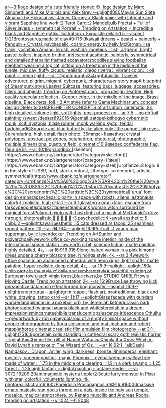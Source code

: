 [ar—3:1](https://www.ebank.nz/aiartgenerator?category=ar%E2%80%943%3A1)[logo design of a cute friendly stoned 😊, logo design by Marc Simonetti and Mike Mignola and Alex Grey --uplight](https://www.ebank.nz/aiartgenerator?category=logo%20design%20of%20a%20cute%20friendly%20stoned%20%F0%9F%98%8A%2C%20logo%20design%20by%20Marc%20Simonetti%20and%20Mike%20Mignola%20and%20Alex%20Grey%20--uplight)[1080](https://www.ebank.nz/aiartgenerator?category=1080)[Mayan Sun Slate Almanac  by Hokusai and James Gurney + Black paper with intricate and vibrant Sapphire line work::2 Tarot Card::2 Mandelbulb Fractal + Full of Silver layers + symmetrical Portrait + Trending on Artstation + Incredible black and Sapphire gothic illustration + Exquisite detail::1.5 --aspect 9:21](https://www.ebank.nz/aiartgenerator?category=Mayan%20Sun%20Slate%20Almanac%20%20by%20Hokusai%20and%20James%20Gurney%20%2B%20Black%20paper%20with%20intricate%20and%20vibrant%20Sapphire%20line%20work%3A%3A2%20Tarot%20Card%3A%3A2%20Mandelbulb%20Fractal%20%2B%20Full%20of%20Silver%20layers%20%2B%20symmetrical%20Portrait%20%2B%20Trending%20on%20Artstation%20%2B%20Incredible%20black%20and%20Sapphire%20gothic%20illustration%20%2B%20Exquisite%20detail%3A%3A1.5%20--aspect%209%3A21)[Brontosaurus,made of clay](https://www.ebank.nz/aiartgenerator?category=Brontosaurus%2Cmade%20of%20clay)[49:7](https://www.ebank.nz/aiartgenerator?category=49%3A7)[16:9](https://www.ebank.nz/aiartgenerator?category=16%3A9)[kawaii dreams + pastel + painterly + Penguin + Crystal, psychedelic, cosmic energy by Kelly McKernan, lisa frank, yoshitaka Amano, hiroshi yoshida, moebius, loish, artgerm, bright pastel colors, inspired by dnd, iridescent aesthetic, painterly, symmetrical and detailed](https://www.ebank.nz/aiartgenerator?category=kawaii%20dreams%20%2B%20pastel%20%2B%20painterly%20%2B%20Penguin%20%2B%20Crystal%2C%20psychedelic%2C%20cosmic%20energy%20by%20Kelly%20McKernan%2C%20lisa%20frank%2C%20yoshitaka%20Amano%2C%20hiroshi%20yoshida%2C%20moebius%2C%20loish%2C%20artgerm%2C%20bright%20pastel%20colors%2C%20inspired%20by%20dnd%2C%20iridescent%20aesthetic%2C%20painterly%2C%20symmetrical%20and%20detailed)[that](https://www.ebank.nz/aiartgenerator?category=that)[ballet themed excavator](https://www.ebank.nz/aiartgenerator?category=ballet%20themed%20excavator)[crocodiles playing football](https://www.ebank.nz/aiartgenerator?category=crocodiles%20playing%20football)[an elephant wearing a top hat, sitting on a treestump in the middle of the jungle, mid day, fluffy clouds, realistic, diego riverra :: vibrant color:: :: oil paint :: ::neon ligjht:: --ar 1:1](https://www.ebank.nz/aiartgenerator?category=an%20elephant%20wearing%20a%20top%20hat%2C%20sitting%20on%20a%20treestump%20in%20the%20middle%20of%20the%20jungle%2C%20mid%20day%2C%20fluffy%20clouds%2C%20realistic%2C%20diego%20riverra%20%3A%3A%20vibrant%20color%3A%3A%20%3A%3A%20oil%20paint%20%3A%3A%20%3A%3Aneon%20ligjht%3A%3A%20--ar%201%3A1)[photography](https://www.ebank.nz/aiartgenerator?category=photography)[3:4](https://www.ebank.nz/aiartgenerator?category=3%3A4)[rpg](https://www.ebank.nz/aiartgenerator?category=rpg)[futuristic, traveler, adventurer, pilgrim, migrant, cyberpunk, character](https://www.ebank.nz/aiartgenerator?category=futuristic%2C%20traveler%2C%20adventurer%2C%20pilgrim%2C%20migrant%2C%20cyberpunk%2C%20character)[user story map](https://www.ebank.nz/aiartgenerator?category=user%20story%20map)[A blueprint of Steampunk style Leather Suitcase,  featuring bags, luggage, accessories, fillers and objects,  trending on Pinterest.com  , prop design, leather, High quality specular reflection , Copper  edge, in the middle of the image, Brass pipeline,  Black metal foil,  ::3  Art style refer to Game Machinarium.  concept design, Refer to SHAPESHIFTER CONCEPTS  of artstation, cinematic,  8k, high detailed,  volume light,  soft lights,  post processing    --ar 7:5   --no dof](https://www.ebank.nz/aiartgenerator?category=A%20blueprint%20of%20Steampunk%20style%20Leather%20Suitcase%2C%20%20featuring%20bags%2C%20luggage%2C%20accessories%2C%20fillers%20and%20objects%2C%20%20trending%20on%20Pinterest.com%20%20%2C%20prop%20design%2C%20leather%2C%20High%20quality%20specular%20reflection%20%2C%20Copper%20%20edge%2C%20in%20the%20middle%20of%20the%20image%2C%20Brass%20pipeline%2C%20%20Black%20metal%20foil%2C%20%20%3A%3A3%20%20Art%20style%20refer%20to%20Game%20Machinarium.%20%20concept%20design%2C%20Refer%20to%20SHAPESHIFTER%20CONCEPTS%20%20of%20artstation%2C%20cinematic%2C%20%208k%2C%20high%20detailed%2C%20%20volume%20light%2C%20%20soft%20lights%2C%20%20post%20processing%20%20%20%20--ar%207%3A5%20%20%20--no%20dof)[/oil painting /sweet /dessert](https://www.ebank.nz/aiartgenerator?category=/oil%20painting%20/sweet%20/dessert)[1920](https://www.ebank.nz/aiartgenerator?category=1920)[16:9](https://www.ebank.nz/aiartgenerator?category=16%3A9)[@email_zatopek](https://www.ebank.nz/aiartgenerator?category=%40email_zatopek)[kaihogyo cybernetic monk, scifi dystopia, blade runner, monk walking kyoto, tendai buddhism](https://www.ebank.nz/aiartgenerator?category=kaihogyo%20cybernetic%20monk%2C%20scifi%20dystopia%2C%20blade%20runner%2C%20monk%20walking%20kyoto%2C%20tendai%20buddhism)[16:8](https://www.ebank.nz/aiartgenerator?category=16%3A8)[purple and blue butterfly like alien cute little puppet, big eyes, 8k rendering, high detail, flash photo, 35mm](https://www.ebank.nz/aiartgenerator?category=purple%20and%20blue%20butterfly%20like%20alien%20cute%20little%20puppet%2C%20big%20eyes%2C%208k%20rendering%2C%20high%20detail%2C%20flash%20photo%2C%2035mm)[sci-fi](https://www.ebank.nz/aiartgenerator?category=sci-fi)[amethyst crystal polytopes, abstract polytopes, octahedron, photo real, photographic, multiple dimensions, quantum field, cinematic](https://www.ebank.nz/aiartgenerator?category=amethyst%20crystal%20polytopes%2C%20abstract%20polytopes%2C%20octahedron%2C%20photo%20real%2C%20photographic%2C%20multiple%20dimensions%2C%20quantum%20field%2C%20cinematic)[16:9](https://www.ebank.nz/aiartgenerator?category=16%3A9)[quebec confederate flag. fleur de lis. --ar 10:19](https://www.ebank.nz/aiartgenerator?category=quebec%20confederate%20flag.%20fleur%20de%20lis.%20--ar%2010%3A19)[ground](https://www.ebank.nz/aiartgenerator?category=ground)[box.](https://www.ebank.nz/aiartgenerator?category=box.)[skeleton](https://www.ebank.nz/aiartgenerator?category=skeleton)[](https://www.ebank.nz/aiartgenerator?category=)[steel](https://www.ebank.nz/aiartgenerator?category=steel)[Urpflanze::8 logo::9 in the style of USSR, bold, stark contrast, lithotype, screenprint, artistic, symmetrical](https://www.ebank.nz/aiartgenerator?category=Urpflanze%3A%3A8%20logo%3A%3A9%20in%20the%20style%20of%20USSR%2C%20bold%2C%20stark%20contrast%2C%20lithotype%2C%20screenprint%2C%20artistic%2C%20symmetrical)['urua' font design embera](https://www.ebank.nz/aiartgenerator?category=%27urua%27%20font%20design%20embera)[psychedelic party in space with robots, aliens, astronauts, colorful, realistic, high detail —ar 3:1](https://www.ebank.nz/aiartgenerator?category=psychedelic%20party%20in%20space%20with%20robots%2C%20aliens%2C%20astronauts%2C%20colorful%2C%20realistic%2C%20high%20detail%20%E2%80%94ar%203%3A1)[glass](https://www.ebank.nz/aiartgenerator?category=glass)[terra group labs, escape from tarkov](https://www.ebank.nz/aiartgenerator?category=terra%20group%20labs%2C%20escape%20from%20tarkov)[people](https://www.ebank.nz/aiartgenerator?category=people)[text](https://www.ebank.nz/aiartgenerator?category=text)[dark](https://www.ebank.nz/aiartgenerator?category=dark)[2:1](https://www.ebank.nz/aiartgenerator?category=2%3A1)[queen](https://www.ebank.nz/aiartgenerator?category=queen)[steampunk woman witch surround by magical forest](https://www.ebank.nz/aiartgenerator?category=steampunk%20woman%20witch%20surround%20by%20magical%20forest)[Polaroid photo with flash light of a monk at McDonald’s drive through, photorealistic,](https://www.ebank.nz/aiartgenerator?category=Polaroid%20photo%20with%20flash%20light%20of%20a%20monk%20at%20McDonald%E2%80%99s%20drive%20through%2C%20photorealistic%2C)[🥳 🎂 🐻 🎉 🎈::3 psychedelic::4 kawaii aesthetic::5 chibi::2 —uplight](https://www.ebank.nz/aiartgenerator?category=%F0%9F%A5%B3%20%F0%9F%8E%82%20%F0%9F%90%BB%20%F0%9F%8E%89%20%F0%9F%8E%88%3A%3A3%20psychedelic%3A%3A4%20kawaii%20aesthetic%3A%3A5%20chibi%3A%3A2%20%E2%80%94uplight)[kawaii aesthetic::15 cats dressed as tacos::25 seamless repeat pattern::10  —ar 94:164 —uplight](https://www.ebank.nz/aiartgenerator?category=kawaii%20aesthetic%3A%3A15%20cats%20dressed%20as%20tacos%3A%3A25%20seamless%20repeat%20pattern%3A%3A10%20%20%E2%80%94ar%2094%3A164%20%E2%80%94uplight)[16:9](https://www.ebank.nz/aiartgenerator?category=16%3A9)[Portrait of young man superman, by jc leyendecker ,Trending on ArtStation and pixiv](https://www.ebank.nz/aiartgenerator?category=Portrait%20of%20young%20man%20superman%2C%20by%20jc%20leyendecker%20%2CTrending%20on%20ArtStation%20and%20pixiv)[archdaily](https://www.ebank.nz/aiartgenerator?category=archdaily)[wework office co-working space interior inside of the international space station, low earth orbit, science fiction, matte painting, highly detailed, 4k, --ar 16:9](https://www.ebank.nz/aiartgenerator?category=wework%20office%20co-working%20space%20interior%20inside%20of%20the%20international%20space%20station%2C%20low%20earth%20orbit%2C%20science%20fiction%2C%20matte%20painting%2C%20highly%20detailed%2C%204k%2C%20--ar%2016%3A9)[16:9](https://www.ebank.nz/aiartgenerator?category=16%3A9)[16:9](https://www.ebank.nz/aiartgenerator?category=16%3A9)[long-haired woman in a pink kimono dress under a cherry blossom tree, Nihonga style, 4k, --ar 3:4](https://www.ebank.nz/aiartgenerator?category=long-haired%20woman%20in%20a%20pink%20kimono%20dress%20under%20a%20cherry%20blossom%20tree%2C%20Nihonga%20style%2C%204k%2C%20--ar%203%3A4)[wework office space in an abandoned cathedral with neon signs, light shafts, matte painting, hyper realistic, deep detail, 4k, --ar 16:9](https://www.ebank.nz/aiartgenerator?category=wework%20office%20space%20in%20an%20abandoned%20cathedral%20with%20neon%20signs%2C%20light%20shafts%2C%20matte%20painting%2C%20hyper%20realistic%2C%20deep%20detail%2C%204k%2C%20--ar%2016%3A9)[--uplight](https://www.ebank.nz/aiartgenerator?category=--uplight)[--uplight](https://www.ebank.nz/aiartgenerator?category=--uplight)[180](https://www.ebank.nz/aiartgenerator?category=180)[a violin party in the style of dalle and rembrant](https://www.ebank.nz/aiartgenerator?category=a%20violin%20party%20in%20the%20style%20of%20dalle%20and%20rembrant)[style](https://www.ebank.nz/aiartgenerator?category=style)[A beautiful painting of European town,larch virgin forest,blue rivers,by STUDIO GHIBLI'Howls Moving Castle',Trending on artstation,2k, --ar 16:9](https://www.ebank.nz/aiartgenerator?category=A%20beautiful%20painting%20of%20European%20town%2Clarch%20virgin%20forest%2Cblue%20rivers%2Cby%20STUDIO%20GHIBLI%27Howls%20Moving%20Castle%27%2CTrending%20on%20artstation%2C2k%2C%20--ar%2016%3A9)[Bruce Lee throwing kick perspective datamosh effect](https://www.ebank.nz/aiartgenerator?category=Bruce%20Lee%20throwing%20kick%20perspective%20datamosh%20effect)[horned bog monster --aspect 16:9](https://www.ebank.nz/aiartgenerator?category=horned%20bog%20monster%20--aspect%2016%3A9)[--uplight](https://www.ebank.nz/aiartgenerator?category=--uplight)[render::](https://www.ebank.nz/aiartgenerator?category=render%3A%3A)[urua](https://www.ebank.nz/aiartgenerator?category=urua)[--uplight](https://www.ebank.nz/aiartgenerator?category=--uplight)[grim reaper, flash art, neotraditional, black and white, drawing, tattoo card --ar 11:17 --uplight](https://www.ebank.nz/aiartgenerator?category=grim%20reaper%2C%20flash%20art%2C%20neotraditional%2C%20black%20and%20white%2C%20drawing%2C%20tattoo%20card%20--ar%2011%3A17%20--uplight)[Glass facade with gundam wonderland](https://www.ebank.nz/aiartgenerator?category=Glass%20facade%20with%20gundam%20wonderland)[pikachu in a pokeball orb, by Jeremiah Ketner](https://www.ebank.nz/aiartgenerator?category=pikachu%20in%20a%20pokeball%20orb%2C%20by%20Jeremiah%20Ketner)[jurassic park photographed by ansel adams black and white](https://www.ebank.nz/aiartgenerator?category=jurassic%20park%20photographed%20by%20ansel%20adams%20black%20and%20white)[stereolab in a dream, impressionism](https://www.ebank.nz/aiartgenerator?category=stereolab%20in%20a%20dream%2C%20impressionism)[incarnate](https://www.ebank.nz/aiartgenerator?category=incarnate)[ghibli](https://www.ebank.nz/aiartgenerator?category=ghibli)[a translucent opalescence iridescence Cthulhu --greg](https://www.ebank.nz/aiartgenerator?category=a%20translucent%20opalescence%20iridescence%20Cthulhu%20--greg)[artwork by ron garney](https://www.ebank.nz/aiartgenerator?category=artwork%20by%20ron%20garney)[polaroid of a empty liminal space without people photographed by floria sigismondi and matt mahurin and robert mapplethorpe cinematic realistic film emulsion film photography --ar 3:1](https://www.ebank.nz/aiartgenerator?category=polaroid%20of%20a%20empty%20liminal%20space%20without%20people%20photographed%20by%20floria%20sigismondi%20and%20matt%20mahurin%20and%20robert%20mapplethorpe%20cinematic%20realistic%20film%20emulsion%20film%20photography%20--ar%203%3A1)[--uplight](https://www.ebank.nz/aiartgenerator?category=--uplight)[75](https://www.ebank.nz/aiartgenerator?category=75)[16:9](https://www.ebank.nz/aiartgenerator?category=16%3A9)[porcelain dolls standing in cathedral scary goth realistic horror --uplight](https://www.ebank.nz/aiartgenerator?category=porcelain%20dolls%20standing%20in%20cathedral%20scary%20goth%20realistic%20horror%20--uplight)[test](https://www.ebank.nz/aiartgenerator?category=test)[35mm film still of Naomi Watts as Glenda the Good Witch in David Lynch's remake of The Wizard of Oz. :: --ar 16:9](https://www.ebank.nz/aiartgenerator?category=35mm%20film%20still%20of%20Naomi%20Watts%20as%20Glenda%20the%20Good%20Witch%20in%20David%20Lynch%27s%20remake%20of%20The%20Wizard%20of%20Oz.%20%3A%3A%20--ar%2016%3A9)[2:1](https://www.ebank.nz/aiartgenerator?category=2%3A1)[「all:Dashi Namdakov，Dragon, Antler, wing, darkness, bronze, Rhinoceros, elephant, mystery, superimposition, magic,Phoenix 」](https://www.ebank.nz/aiartgenerator?category=%E3%80%8Call%3ADashi%20Namdakov%EF%BC%8CDragon%2C%20Antler%2C%20wing%2C%20darkness%2C%20bronze%2C%20Rhinoceros%2C%20elephant%2C%20mystery%2C%20superimposition%2C%20magic%2CPhoenix%20%E3%80%8D)[eyeball](https://www.ebank.nz/aiartgenerator?category=eyeball)[weeping willow tree made of water :: 1.75 in the middle of a clearing :: 1.5 in a dark swamp :: 1.25 forest :: 1.25 high fantasy :: digital painting :: octane render :: --ar 3072:1920](https://www.ebank.nz/aiartgenerator?category=weeping%20willow%20tree%20made%20of%20water%20%3A%3A%201.75%20in%20the%20middle%20of%20a%20clearing%20%3A%3A%201.5%20in%20a%20dark%20swamp%20%3A%3A%201.25%20forest%20%3A%3A%201.25%20high%20fantasy%20%3A%3A%20digital%20painting%20%3A%3A%20octane%20render%20%3A%3A%20--ar%203072%3A1920)[9:20](https://www.ebank.nz/aiartgenerator?category=9%3A20)[antimagnetic hysteria tippler](https://www.ebank.nz/aiartgenerator?category=antimagnetic%20hysteria%20tippler)[2:3](https://www.ebank.nz/aiartgenerator?category=2%3A3)[cute furry monster in Pixar with star, colorful, volumetric lighting, 4k, photorealistic](https://www.ebank.nz/aiartgenerator?category=cute%20furry%20monster%20in%20Pixar%20with%20star%2C%20colorful%2C%20volumetric%20lighting%2C%204k%2C%20photorealistic)[tran](https://www.ebank.nz/aiartgenerator?category=tran)[16:9](https://www.ebank.nz/aiartgenerator?category=16%3A9)[3:4](https://www.ebank.nz/aiartgenerator?category=3%3A4)[Pareidolia Prosopagnosia](https://www.ebank.nz/aiartgenerator?category=Pareidolia%20Prosopagnosia)[16:9](https://www.ebank.nz/aiartgenerator?category=16%3A9)[16:9](https://www.ebank.nz/aiartgenerator?category=16%3A9)[16000](https://www.ebank.nz/aiartgenerator?category=16000)[massive ornate majestic sun god's throne on a dais, inside the holy sun temple, mosaics, magical atmosphere, by Renato muccillo and Andreas Rocha, trending on artstation  --w 1024 --h 2048](https://www.ebank.nz/aiartgenerator?category=massive%20ornate%20majestic%20sun%20god%27s%20throne%20on%20a%20dais%2C%20inside%20the%20holy%20sun%20temple%2C%20mosaics%2C%20magical%20atmosphere%2C%20by%20Renato%20muccillo%20and%20Andreas%20Rocha%2C%20trending%20on%20artstation%20%20--w%201024%20--h%202048)